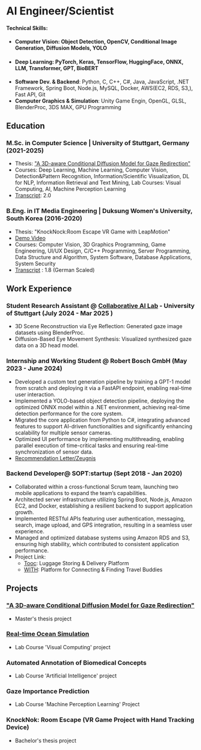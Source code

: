 # AI Engineer/Scientist
#### Technical Skills:
- #### Computer Vision: Object Detection, OpenCV, Conditional Image Generation, Diffusion Models, YOLO
- #### Deep Learning: PyTorch, Keras, TensorFlow, HuggingFace, ONNX, LLM, Transformer, GPT, BioBERT
- **Software Dev. & Backend**: Python, C, C++, C#, Java, JavaScript, .NET Framework, Spring Boot, Node.js, MySQL, Docker, AWS(EC2, RDS, S3,), Fast API, Git
- **Computer Graphics & Simulation**: Unity Game Engin, OpenGL, GLSL, BlenderProc, 3DS MAX, GPU Programming

## Education
### M.Sc. in Computer Science | University of Stuttgart, Germany (2021-2025)
- Thesis: ["A 3D-aware Conditional Diffusion Model for Gaze Redirection"](https://github.com/jooo1431/3DGaze-Redirection)
- Courses: Deep Learning, Machine Learning, Computer Vision, Detection&Pattern Recognition, Information/Scientific Visualization, DL for NLP, Information Retrieval and Text Mining, Lab Courses: Visual Computing, AI, Machine Perception Learning
- [Transcript](https://github.com/jooo1431/Portfolio/blob/main/transcripts/Transript_of_Records_git.pdf): 2.0 
  
### B.Eng. in IT Media Engineering | Duksung Women's University, South Korea (2016-2020)
- Thesis: "KnockNock:Room Escape VR Game with LeapMotion" 
- [Demo Video](https://www.youtube.com/watch?v=FANnd3ctIT4)
- Courses: Computer Vision, 3D Graphics Programming, Game Engineering, UI/UX Design, C/C++ Programming, Server Programming, Data Structure and Algorithm, System Software, Database Applications, System Security
- [Transcript](https://github.com/jooo1431/Portfolio/blob/main/transcripts/uni-assist_Pruefbericht_.pdf) : 1.8 (German Scaled)

## Work Experience

### Student Research Assistant @ [Collaborative AI Lab](https://www.collaborative-ai.org/) - University of Stuttgart (July 2024 - Mar 2025 )
- 3D Scene Reconstruction via Eye Reflection: Generated gaze image datasets using BlenderProc.
- Diffusion-Based Eye Movement Synthesis: Visualized synthesized gaze data on a 3D head model.

### Internship and Working Student @ Robert Bosch GmbH (May 2023 - June 2024)
- Developed a custom text generation pipeline by training a GPT-1 model from scratch and deploying it via a FastAPI endpoint, enabling real-time user interaction.
- Implemented a YOLO-based object detection pipeline, deploying the optimized ONNX model within a .NET environment, achieving real-time detection performance for the core system.
- Migrated the core application from Python to C#, integrating advanced features to support AI-driven functionalities and significantly enhancing scalability for multiple sensor cameras.
- Optimized UI performance by implementing multithreading, enabling parallel execution of time-critical tasks and ensuring real-time synchronization of sensor data.
- [Recommendation Letter/Zeugnis](https://github.com/jooo1431/Portfolio/blob/main/transcripts/Bosch_RecommendationLetter(Zeugnis).pdf)

### Backend Developer@ SOPT:startup (Sept 2018 - Jan 2020)
- Collaborated within a cross-functional Scrum team, launching two mobile applications to expand the team’s capabilities.
- Architected server infrastructure utilizing Spring Boot, Node.js, Amazon EC2, and Docker, establishing a resilient backend to support application growth.
- Implemented RESTful APIs featuring user authentication, messaging, search, image upload, and GPS integration, resulting in a seamless user experience.
- Managed and optimized database systems using Amazon RDS and S3, ensuring high stability, which contributed to consistent application performance.
- Project Link:
  - [Tooc](https://github.com/jooo1431/Travely): Luggage Storing & Delivery Platform
  - [WITH](https://github.com/jooo1431/WITH): Platform for Connecting & Finding Travel Buddies 

## Projects
### ["A 3D-aware Conditional Diffusion Model for Gaze Redirection"](https://github.com/jooo1431/3DGaze-Redirection)
- Master's thesis project

### [Real-time Ocean Simulation](https://github.com/jooo1431/Ocean_Simulation_OpenGL)
- Lab Course 'Visual Computing' project

### Automated Annotation of Biomedical Concepts
-  Lab Course 'Artificial Intelligence' project

### Gaze Importance Prediction
- Lab Course 'Machine Perception Learning' Project

### KnockNok: Room Escape (VR Game Project with Hand Tracking Device)
- Bachelor's thesis project
